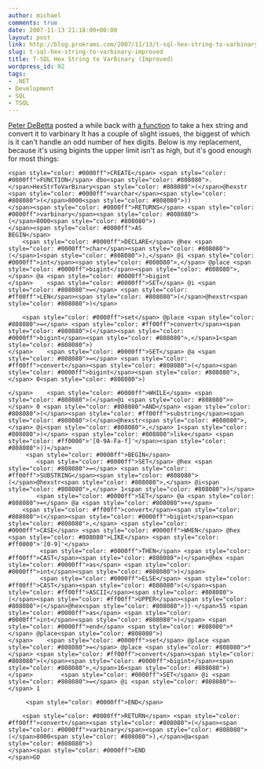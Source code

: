 ```yaml
---
author: michael
comments: true
date: 2007-11-13 21:18:00+00:00
layout: post
link: http://blog.prokrams.com/2007/11/13/t-sql-hex-string-to-varbinary-improved/
slug: t-sql-hex-string-to-varbinary-improved
title: T-SQL Hex String to VarBinary (Improved)
wordpress_id: 92
tags:
- .NET
- Development
- SQL
- TSQL
---
```


[Peter DeBetta](http://sqlblog.com/blogs/peter_debetta/default.aspx) posted a while back with [a function](http://sqlblog.com/blogs/peter_debetta/archive/2007/03/09/t-sql-convert-hex-string-to-varbinary.aspx) to take a hex string and convert it to varbinary  It has a couple of slight issues, the biggest of which is it can't handle an odd number of hex digits.  Below is my replacement, because it's using bigints the upper limit isn't as high, but it's good enough for most things:





    
    <span style="color: #0000ff">CREATE</span> <span style="color: #0000ff">FUNCTION</span> dbo<span style="color: #808080">.</span>HexStrToVarBinary<span style="color: #808080">(</span>@hexstr <span style="color: #0000ff">varchar</span><span style="color: #808080">(</span>8000<span style="color: #808080">))
    </span><span style="color: #0000ff">RETURNS</span> <span style="color: #0000ff">varbinary</span><span style="color: #808080">(</span>8000<span style="color: #808080">)
    </span><span style="color: #0000ff">AS
    BEGIN</span>
        <span style="color: #0000ff">DECLARE</span> @hex <span style="color: #0000ff">char</span><span style="color: #808080">(</span>1<span style="color: #808080">),</span> @i <span style="color: #0000ff">int</span><span style="color: #808080">,</span> @place <span style="color: #0000ff">bigint</span><span style="color: #808080">,</span> @a <span style="color: #0000ff">bigint
    </span>    <span style="color: #0000ff">SET</span> @i <span style="color: #808080">=</span> <span style="color: #ff00ff">LEN</span><span style="color: #808080">(</span>@hexstr<span style="color: #808080">)</span> 
    
        <span style="color: #0000ff">set</span> @place <span style="color: #808080">=</span> <span style="color: #ff00ff">convert</span><span style="color: #808080">(</span><span style="color: #0000ff">bigint</span><span style="color: #808080">,</span>1<span style="color: #808080">)
    </span>    <span style="color: #0000ff">SET</span> @a <span style="color: #808080">=</span> <span style="color: #ff00ff">convert</span><span style="color: #808080">(</span><span style="color: #0000ff">bigint</span><span style="color: #808080">,</span> 0<span style="color: #808080">)
    
    </span>    <span style="color: #0000ff">WHILE</span> <span style="color: #808080">(</span>@i <span style="color: #808080">></span> 0 <span style="color: #808080">AND</span> <span style="color: #808080">(</span><span style="color: #ff00ff">substring</span><span style="color: #808080">(</span>@hexstr<span style="color: #808080">,</span> @i<span style="color: #808080">,</span> 1<span style="color: #808080">)</span> <span style="color: #808080">like</span> <span style="color: #ff0000">'[0-9A-Fa-f]'</span><span style="color: #808080">))</span>
         <span style="color: #0000ff">BEGIN</span>
            <span style="color: #0000ff">SET</span> @hex <span style="color: #808080">=</span> <span style="color: #ff00ff">SUBSTRING</span><span style="color: #808080">(</span>@hexstr<span style="color: #808080">,</span> @i<span style="color: #808080">,</span> 1<span style="color: #808080">)</span>
            <span style="color: #0000ff">SET</span> @a <span style="color: #808080">=</span> @a <span style="color: #808080">+</span>
        <span style="color: #ff00ff">convert</span><span style="color: #808080">(</span><span style="color: #0000ff">bigint</span><span style="color: #808080">,</span> <span style="color: #0000ff">CASE</span> <span style="color: #0000ff">WHEN</span> @hex <span style="color: #808080">LIKE</span> <span style="color: #ff0000">'[0-9]'</span>
             <span style="color: #0000ff">THEN</span> <span style="color: #ff00ff">CAST</span><span style="color: #808080">(</span>@hex <span style="color: #0000ff">as</span> <span style="color: #0000ff">int</span><span style="color: #808080">)</span>
             <span style="color: #0000ff">ELSE</span> <span style="color: #ff00ff">CAST</span><span style="color: #808080">(</span><span style="color: #ff00ff">ASCII</span><span style="color: #808080">(</span><span style="color: #ff00ff">UPPER</span><span style="color: #808080">(</span>@hex<span style="color: #808080">))-</span>55 <span style="color: #0000ff">as</span> <span style="color: #0000ff">int</span><span style="color: #808080">)</span> <span style="color: #0000ff">end</span> <span style="color: #808080">*</span> @place<span style="color: #808080">)
    </span>    <span style="color: #0000ff">set</span> @place <span style="color: #808080">=</span> @place <span style="color: #808080">*</span> <span style="color: #ff00ff">convert</span><span style="color: #808080">(</span><span style="color: #0000ff">bigint</span><span style="color: #808080">,</span>16<span style="color: #808080">)
    </span>        <span style="color: #0000ff">SET</span> @i <span style="color: #808080">=</span> @i <span style="color: #808080">-</span> 1
    
         <span style="color: #0000ff">END</span> 
    
        <span style="color: #0000ff">RETURN</span> <span style="color: #ff00ff">convert</span><span style="color: #808080">(</span><span style="color: #0000ff">varbinary</span><span style="color: #808080">(</span>8000<span style="color: #808080">),</span>@a<span style="color: #808080">)
    </span><span style="color: #0000ff">END
    </span>GO
